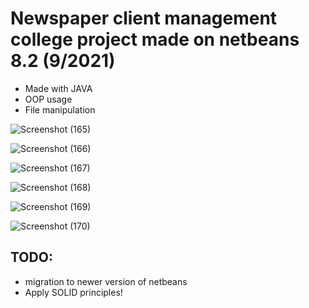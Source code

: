 # Newspaper client management college project made on netbeans 8.2 (9/2021)
- Made with JAVA
- OOP usage
- File manipulation

![Screenshot (165)](https://user-images.githubusercontent.com/68315828/195618675-99facdfa-b489-407d-92f2-496d75e00738.png)

![Screenshot (166)](https://user-images.githubusercontent.com/68315828/195618711-1a2cef6f-5f83-43ea-9b60-d056bcd0d2a0.png)

![Screenshot (167)](https://user-images.githubusercontent.com/68315828/195618725-3a581a8b-0674-481a-a3d4-403cd75c004e.png)

![Screenshot (168)](https://user-images.githubusercontent.com/68315828/195618733-ce399768-ac7a-4868-aea8-dad3983dfe57.png)

![Screenshot (169)](https://user-images.githubusercontent.com/68315828/195618741-5e8a2623-20ef-4d94-af20-0f355c5f72ed.png)

![Screenshot (170)](https://user-images.githubusercontent.com/68315828/195618745-4cd435df-5ae0-4a3b-a5a9-e4336709e427.png)

## TODO:
- migration to newer version of netbeans
- Apply SOLID principles!
